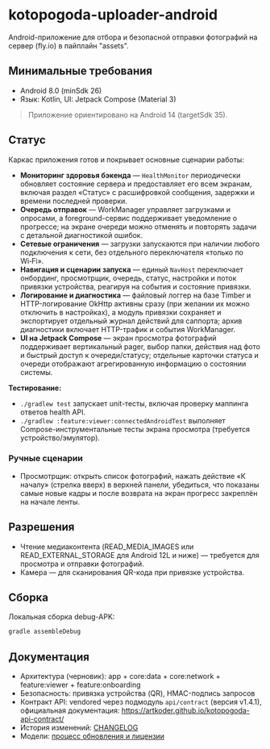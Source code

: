 # kotopogoda-uploader-android

Android-приложение для отбора и безопасной отправки фотографий на сервер (fly.io) в пайплайн "assets".

## Минимальные требования
- Android 8.0 (minSdk 26)
- Язык: Kotlin, UI: Jetpack Compose (Material 3)

> Приложение ориентировано на Android 14 (targetSdk 35).

## Статус
Каркас приложения готов и покрывает основные сценарии работы:

- **Мониторинг здоровья бэкенда** — `HealthMonitor` периодически обновляет состояние сервера и предоставляет его всем экранам, включая раздел «Статус» с расшифровкой сообщения, задержки и времени последней проверки.
- **Очередь отправок** — WorkManager управляет загрузками и опросами, а foreground-сервис поддерживает уведомление о прогрессе; на экране очереди можно отменять и повторять задачи с детальной диагностикой ошибок.
- **Сетевые ограничения** — загрузки запускаются при наличии любого подключения к сети, без отдельного переключателя «только по Wi‑Fi».
- **Навигация и сценарии запуска** — единый `NavHost` переключает онбординг, просмотрщик, очередь, статус, настройки и поток привязки устройства, реагируя на события и состояние привязки.
- **Логирование и диагностика** — файловый логгер на базе Timber и HTTP-логирование OkHttp активны сразу (при желании их можно отключить в настройках), а модуль привязки сохраняет и экспортирует отдельный журнал действий для саппорта; архив диагностики включает HTTP-трафик и события WorkManager.
- **UI на Jetpack Compose** — экран просмотра фотографий поддерживает вертикальный pager, выбор папки, действия над фото и быстрый доступ к очереди/статусу; отдельные карточки статуса и очереди отображают агрегированную информацию о состоянии системы.

**Тестирование:**

- `./gradlew test` запускает unit-тесты, включая проверку маппинга ответов health API.
- `./gradlew :feature:viewer:connectedAndroidTest` выполняет Compose-инструментальные тесты экрана просмотра (требуется устройство/эмулятор).

### Ручные сценарии

- Просмотрщик: открыть список фотографий, нажать действие «К началу» (стрелка вверх) в верхней панели, убедиться, что показаны самые новые кадры и после возврата на экран прогресс закреплён на начале ленты.

## Разрешения
- Чтение медиаконтента (READ_MEDIA_IMAGES или READ_EXTERNAL_STORAGE для Android 12L и ниже) — требуется для просмотра и отправки фотографий.
- Камера — для сканирования QR-кода при привязке устройства.

## Сборка
Локальная сборка debug-APK:

```sh
gradle assembleDebug
```

## Документация
- Архитектура (черновик): app + core:data + core:network + feature:viewer + feature:onboarding
- Безопасность: привязка устройства (QR), HMAC-подпись запросов
- Контракт API: vendored через подмодуль `api/contract` (версия v1.4.1), официальная документация: https://artkoder.github.io/kotopogoda-api-contract/
- История изменений: [CHANGELOG](CHANGELOG.md)
- Модели: [процесс обновления и лицензии](docs/models.md)
